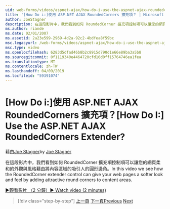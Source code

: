 ```yaml
---
uid: web-forms/videos/aspnet-ajax/how-do-i-use-the-aspnet-ajax-roundedcorners-extender
title: '[How Do i:]使用 ASP.NET AJAX RoundedCorners 擴充項？ | Microsoft Docs'
author: JoeStagner
description: 在這段影片中，我們看到如何 RoundedCorner 擴充項控制項可以讓您的網頁柔和的外觀與風格吸引人的圓角加入內容區域...
ms.author: riande
ms.date: 02/01/2007
ms.assetid: 2a23e599-2969-4d2a-92c2-4bdfea8f59bc
msc.legacyurl: /web-forms/videos/aspnet-ajax/how-do-i-use-the-aspnet-ajax-roundedcorners-extender
msc.type: video
ms.openlocfilehash: 6283d5dfad46b8b2c8915d790d1e66e89ba3a5b8
ms.sourcegitcommit: 0f1119340e4464720cfd16d0ff15764746ea1fea
ms.translationtype: MT
ms.contentlocale: zh-TW
ms.lasthandoff: 04/09/2019
ms.locfileid: "59391074"
---
```

# <a name="how-do-i-use-the-aspnet-ajax-roundedcorners-extender"></a><span data-ttu-id="6114f-104">[How Do i:]使用 ASP.NET AJAX RoundedCorners 擴充項？</span><span class="sxs-lookup"><span data-stu-id="6114f-104">[How Do I:] Use the ASP.NET AJAX RoundedCorners Extender?</span></span>

<span data-ttu-id="6114f-105">藉由[Joe Stagner](https://github.com/JoeStagner)</span><span class="sxs-lookup"><span data-stu-id="6114f-105">by [Joe Stagner](https://github.com/JoeStagner)</span></span>

<span data-ttu-id="6114f-106">在這段影片中，我們看到如何 RoundedCorner 擴充項控制項可以讓您的網頁柔和的外觀與風格藉由將內容區域的吸引人的圓形邊角。</span><span class="sxs-lookup"><span data-stu-id="6114f-106">In this video we see how the RoundedCorner extender control can give your web pages a softer look and feel by adding attractive round corners to content areas.</span></span>

[<span data-ttu-id="6114f-107">&#9654;觀看影片 （2 分鐘）</span><span class="sxs-lookup"><span data-stu-id="6114f-107">&#9654; Watch video (2 minutes)</span></span>](https://channel9.msdn.com/Blogs/ASP-NET-Site-Videos/how-do-i-use-the-aspnet-ajax-roundedcorners-extender)

> [!div class="step-by-step"]
> <span data-ttu-id="6114f-108">[上一頁](how-do-i-use-an-aspnet-ajax-scriptmanagerproxy.md)
> [下一頁](how-do-i-use-the-aspnet-ajax-timer-control.md)</span><span class="sxs-lookup"><span data-stu-id="6114f-108">[Previous](how-do-i-use-an-aspnet-ajax-scriptmanagerproxy.md)
[Next](how-do-i-use-the-aspnet-ajax-timer-control.md)</span></span>

